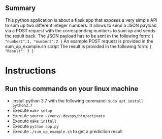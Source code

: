 ## Summary

This python application is about a flask app that exposes a very simple API to sum up two different integer numbers. It allows to send a JSON payload via a POST request with the corresponding numbers to sum up and sends the result back. The JSON payload has to be sent in the following form:
`{
    "number1":1,
    "number2":2
}`
An example POST request is provided in the sum_up_example.sh script
The result is provided in the following form:
`{
  "Result": 3
}`

# Instructions

## Run this commands on your linux machine
* Install python 3.7 with the following command: `sudo apt install python3.7` 
* Execute `make setup`
* Execute `source ~/venv/.devops/bin/activate`
* Execute `make install`
* Execute `python app.py`
* Execute `./sum_up_example.sh` to get a prediction result
